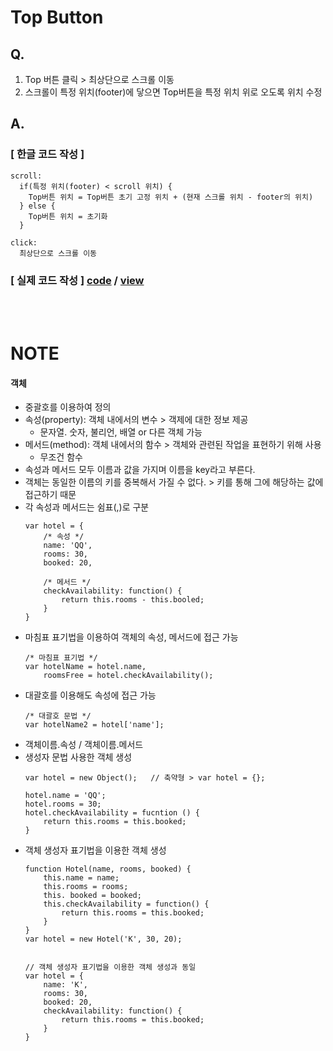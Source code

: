 # Top Button
## Q.
1. Top 버튼 클릭 > 최상단으로 스크롤 이동
2. 스크롤이 특정 위치(footer)에 닿으면 Top버튼을 특정 위치 위로 오도록 위치 수정

## A.
### [ 한글 코드 작성 ]
```
scroll:
  if(특정 위치(footer) < scroll 위치) {
    Top버튼 위치 = Top버튼 초기 고정 위치 + (현재 스크롤 위치 - footer의 위치)
  } else {
    Top버튼 위치 = 초기화
  }

click:
  최상단으로 스크롤 이동
```

### [ 실제 코드 작성 ] [code](https://github.com/kwoneunju/js-study-200120/blob/master/Top-Button/topButton.js) / [view](https://kwoneunju.github.io/js-study-200120/Top-Button/topButton.html)


<br>
<br>


# NOTE
#### 객체
  * 중괄호를 이용하여 정의
  * 속성(property): 객체 내에서의 변수 > 객제에 대한 정보 제공
    * 문자열. 숫자, 불리언, 배열 or 다른 객체 가능
  * 메서드(method): 객체 내에서의 함수 > 객체와 관련된 작업을 표현하기 위해 사용
    * 무조건 함수
  * 속성과 메서드 모두 이름과 값을 가지며 이름을 key라고 부른다.
  * 객체는 동일한 이름의 키를 중복해서 가질 수 없다. > 키를 통해 그에 해당하는 값에 접근하기 때문
  * 각 속성과 메서드는 쉼표(,)로 구분
    ```
    var hotel = {
        /* 속성 */
        name: 'QQ',
        rooms: 30,
        booked: 20,

        /* 메서드 */
        checkAvailability: function() {
            return this.rooms - this.booled;
        }
    }
    ```
  * 마침표 표기법을 이용하여 객체의 속성, 메서드에 접근 가능
    ```
    /* 마침표 표기법 */
    var hotelName = hotel.name,
        roomsFree = hotel.checkAvailability();
    ```
  * 대괄호를 이용해도 속성에 접근 가능 
    ```
    /* 대괄호 문법 */
    var hotelName2 = hotel['name'];
    ```
  * 객체이름.속성 / 객체이름.메서드
  * 생성자 문법 사용한 객체 생성
    ```
    var hotel = new Object();   // 축약형 > var hotel = {};

    hotel.name = 'QQ';
    hotel.rooms = 30;
    hotel.checkAvailability = fucntion () {
        return this.rooms = this.booked;
    }
    ```
  * 객체 생성자 표기법을 이용한 객체 생성
    ```
    function Hotel(name, rooms, booked) {
        this.name = name;
        this.rooms = rooms;
        this. booked = booked;
        this.checkAvailability = function() {
            return this.rooms = this.booked;
        }
    }
    var hotel = new Hotel('K', 30, 20);


    // 객체 생성자 표기법을 이용한 객체 생성과 동일
    var hotel = {
        name: 'K',
        rooms: 30,
        booked: 20,
        checkAvailability: function() {
            return this.rooms = this.booked;
        }
    }
    ```
